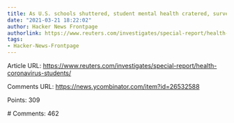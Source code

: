 ```yaml
---
title: As U.S. schools shuttered, student mental health cratered, survey finds
date: "2021-03-21 18:22:02"
author: Hacker News Frontpage
authorlink: https://www.reuters.com/investigates/special-report/health-coronavirus-students/
tags:
- Hacker-News-Frontpage
---
```


<p>Article URL: <a href="https://www.reuters.com/investigates/special-report/health-coronavirus-students/">https://www.reuters.com/investigates/special-report/health-coronavirus-students/</a></p>
<p>Comments URL: <a href="https://news.ycombinator.com/item?id=26532588">https://news.ycombinator.com/item?id=26532588</a></p>
<p>Points: 309</p>
<p># Comments: 462</p>
